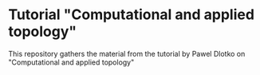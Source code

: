 # Tutorial "Computational and applied topology"
This repository gathers the material from the tutorial by Pawel Dlotko on "Computational and applied topology"